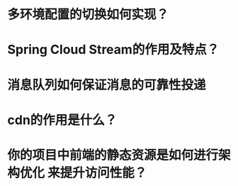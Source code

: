 # 多环境配置的切换如何实现？

# Spring Cloud Stream的作用及特点？

# 消息队列如何保证消息的可靠性投递

# cdn的作用是什么？

# 你的项目中前端的静态资源是如何进行架构优化 来提升访问性能？



